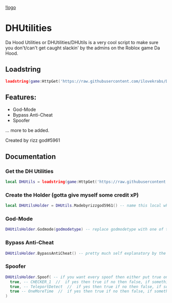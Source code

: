[!logo](https://media.discordapp.net/attachments/1006379004149891102/1034887085645123615/6a8ccfd84f426883017a8768bce1070bc5b78abf-1280x720.png?width=1440&height=490)

# DHUtilities

Da Hood Utilities or DHUtilities/DHUtils is a very cool script to make sure you don't/can't get caught slackin' by the admins on the Roblox game Da Hood.

## Loadstring
```lua
loadstring(game:HttpGet('https://raw.githubusercontent.com/ilovekrabs/DHUtilities/madebyrizzgod5961/DHUtilitiesMain'))()
```

## Features:
- God-Mode
- Bypass Anti-Cheat
- Spoofer

... more to be added.

Created by rizz god#5961

## Documentation

### Get the DH Utilities
```lua
local DHUtils = loadstring(game:HttpGet('https://raw.githubusercontent.com/ilovekrabs/DHUtilities/madebyrizzgod5961/DHUtilitiesMain'))()
```

### Create the Holder (gotta give myself some credit xP)
```lua
local DHUtilsHolder = DHUtils.Madebyrizzgod5961() -- name this local whatever you want, example: local sussy = DHUtils.Madebyrizzgod5961()
```

### God-Mode
```lua
DHUtilsHolder.Godmode(godmodetype) -- replace godmodetype with one of the God-Mode types shown here: "Anti-Bullet", there's sadly only 1 God-Mode for now, please include the strings aka the "" :P
```

### Bypass Anti-Cheat
```lua
DHUtilsHolder.BypassAntiCheat() -- pretty much self explanatory by the function's name, but if you still don't know what it does, it bypasses the Da Hood Anti-Cheat
```

### Spoofer
```lua
DHUtilsHolder.Spoof( -- if you want every spoof then either put true on all or just don't put anything, example: DHUtilsHolder.Spoof()
  true, -- CHECKER_1  //  if yes then true if no then false, if something other than true or false is put in the function, it will just think it's nil (nil means nothing in lua/luau, I made it so if it returns nil it counts it as true so the DHUtilsHolder.Spoof() works fine ^-^ )
  true, -- TeleportDetect  //  if yes then true if no then false, if something other than true or false is put in the function, it will just think it's nil (nil means nothing in lua/luau, I made it so if it returns nil it counts it as true so the DHUtilsHolder.Spoof() works fine ^-^ )
  true -- OneMoreTime  //  if yes then true if no then false, if something other than true or false is put in the function, it will just think it's nil (nil means nothing in lua/luau, I made it so if it returns nil it counts it as true so the DHUtilsHolder.Spoof() works fine ^-^ )
)
```
